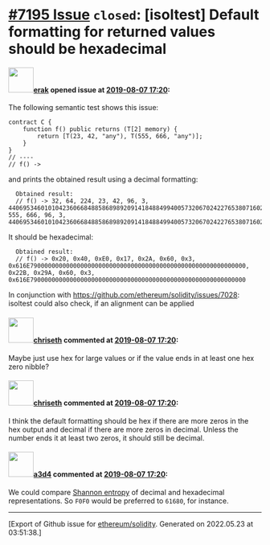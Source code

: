 # [\#7195 Issue](https://github.com/ethereum/solidity/issues/7195) `closed`: [isoltest] Default formatting for returned values should be hexadecimal

#### <img src="https://avatars.githubusercontent.com/u/20012009?u=61e903cf16bc5f3353db1d571401e2e71b6f61ed&v=4" width="50">[erak](https://github.com/erak) opened issue at [2019-08-07 17:20](https://github.com/ethereum/solidity/issues/7195):

The following semantic test shows this issue:

```
contract C {
    function f() public returns (T[2] memory) {
        return [T(23, 42, "any"), T(555, 666, "any")];
    }
}
// ----
// f() ->
```
and prints the obtained result using a decimal formatting:
```
  Obtained result:
  // f() -> 32, 64, 224, 23, 42, 96, 3, 44069534601010423606684885868989209141848849940057320670242276538071602167808, 555, 666, 96, 3, 44069534601010423606684885868989209141848849940057320670242276538071602167808

```
It should be hexadecimal:
```
  Obtained result:
  // f() -> 0x20, 0x40, 0xE0, 0x17, 0x2A, 0x60, 0x3, 0x616E790000000000000000000000000000000000000000000000000000000000, 0x22B, 0x29A, 0x60, 0x3, 0x616E790000000000000000000000000000000000000000000000000000000000
```

In conjunction with https://github.com/ethereum/solidity/issues/7028: isoltest could also check, if an alignment can be applied

#### <img src="https://avatars.githubusercontent.com/u/9073706?v=4" width="50">[chriseth](https://github.com/chriseth) commented at [2019-08-07 17:20](https://github.com/ethereum/solidity/issues/7195#issuecomment-519548328):

Maybe just use hex for large values or if the value ends in at least one hex zero nibble?

#### <img src="https://avatars.githubusercontent.com/u/9073706?v=4" width="50">[chriseth](https://github.com/chriseth) commented at [2019-08-07 17:20](https://github.com/ethereum/solidity/issues/7195#issuecomment-602630377):

I think the default formatting should be hex if there are more zeros in the hex output and decimal if there are more zeros in decimal. Unless the number ends it at least two zeros, it should still be decimal.

#### <img src="https://avatars.githubusercontent.com/u/60588784?v=4" width="50">[a3d4](https://github.com/a3d4) commented at [2019-08-07 17:20](https://github.com/ethereum/solidity/issues/7195#issuecomment-626429720):

We could compare [Shannon entropy](https://rosettacode.org/wiki/Entropy) of decimal and hexadecimal representations. So `F0F0` would be preferred to `61680`, for instance.


-------------------------------------------------------------------------------



[Export of Github issue for [ethereum/solidity](https://github.com/ethereum/solidity). Generated on 2022.05.23 at 03:51:38.]
